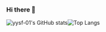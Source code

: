 ### Hi there 👋

<!--
**YySF-01/YySF-01** is a ✨ _special_ ✨ repository because its `README.md` (this file) appears on your GitHub profile.

Here are some ideas to get you started:

- 🔭 I’m currently working on ...
- 🌱 I’m currently learning ...
- 👯 I’m looking to collaborate on ...
- 🤔 I’m looking for help with ...
- 💬 Ask me about ...
- 📫 How to reach me: ...
- 😄 Pronouns: ...
- ⚡ Fun fact: ...
-->
![yysf-01's GitHub stats](https://github-readme-stats.vercel.app/api?username=YySF-01&show_icons=true&theme=tokyonight)![Top Langs](https://github-readme-stats.vercel.app/api/top-langs/?username=YySF-01&layout=compact&theme=tokyonight)
<!--![Visitor Count](https://profile-counter.glitch.me/YySF-01/count.svg)-->

